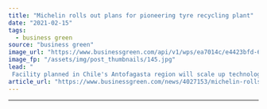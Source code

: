 ```yaml
---
title: "Michelin rolls out plans for pioneering tyre recycling plant"
date: "2021-02-15"
tags: 
  - business green
source: "business green"
image_url: "https://www.businessgreen.com/api/v1/wps/ea7014c/e4423bfd-6b42-4a59-a4c0-0f07a2233aeb/5/david-edelstein-IQsgtHLbtdI-unsplash-185x114.jpg"
image_fp: "/assets/img/post_thumbnails/145.jpg"
lead: "
 Facility planned in Chile's Antofagasta region will scale up technology from Swedish recycling firm Enviro ..."
article_url: "https://www.businessgreen.com/news/4027153/michelin-rolls-plans-pioneering-tyre-recycling-plant"
---
```


---
